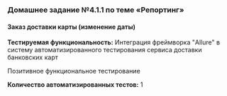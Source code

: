 
### Домашнее задание №4.1.1 по теме «Репортинг»
#### Заказ доставки карты (изменение даты)
**Тестируемая функциональность:** Интеграция фреймворка "Allure" в систему автоматизированного тестирования сервиса доставки банковских карт
                                  



Позитивное функциональное тестирование

**Количество автоматизированных тестов:** 1




